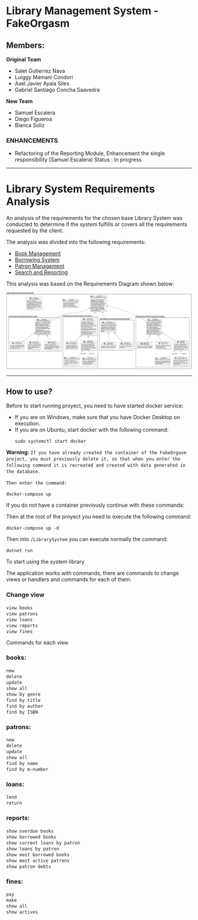 # Library Management System - FakeOrgasm

## Members:

**Original Team**
-   Salet Gutierrez Nava
-   Luiggy Mamani Condori
-   Axel Javier Ayala Siles
-   Gabriel Santiago Concha Saavedra

**New Team**
- Samuel Escalera
- Diego Figueroa
- Bianca Soliz


### ENHANCEMENTS
- Refactoring of the Reporting Module, Enhancement the single responsibility (Samuel Escalera) Status : In progress
---
# Library System Requirements Analysis

An analysis of the requirements for the chosen base Library System was conducted to determine if the system fulfills or covers all the requirements requested by the client.

The analysis was divided into the following requirements:

- [Book Management](https://docs.google.com/document/d/1jIiOO_15NNHu_Kx9AhLvjVFnh5oFXGMEumhVLJcXhVw/edit#heading=h.44sipolj06bj)
- [Borrowing System](https://docs.google.com/document/d/13OtCXY1RtGO67lxv1iOhC15ko5sBuice9oB-5nG9SxY/edit)
- [Patron Management](https://docs.google.com/document/d/1PkQ3zsa2Bttwk1c84Pij4-qZfRlIUAvbsvlY1Qtyets/edit)
- [Search and Reporting](https://docs.google.com/document/d/1HwKl9iTL0CzgY1Dp2AMAwqu1AnxrLIbzg3OFZXfwRRs/edit#heading=h.i4g12c8tsbja)

This analysis was based on the Requirements Diagram shown below:

![Requirements-Diagram](/DiagramRequirements/Requirements.jpeg)

---
## How to use?

Before to start running proyect, you need to have started docker service:
- If you are on Windows, make sure that you have Docker Desktop on execution.
- If you are on Ubuntu, start docker with the following command:
    ```
    sudo systemctl start docker
    ```
**Warning:** `If you have already created the container of the FakeOrgasm project, you must previously delete it, so that when you enter the following command it is recreated and created with data generated in the database.`

`Then enter the command:`
```
docker-compose up
```
If you do not have a container previously continue with these commands:

Then at the root of the proyect you need to execute the following command:
```
docker-compose up -d
```

Then into `/LibrarySystem` you can execute normally the command:
```
dotnet run
```
To start using the system library

The application works with commands, there are commands to change views or handlers and commands for each of them:

### Change view

```
view books
view patrons
view loans
view reports
view fines
```

Commands for each view

### books:

```
new
delete
update
show all
show by genre
find by title
find by author
find by ISBN
```

### patrons:

```
new
delete
update
show all
find by name
find by m-number
```

### loans:

```
lend
return

```

### reports:

```
show overdue books
show borrowed books
show current loans by patron
show loans by patron
show most borrowed books
show most active patrons
show patron debts
```

### fines:

```
pay
make
show all
show actives
```